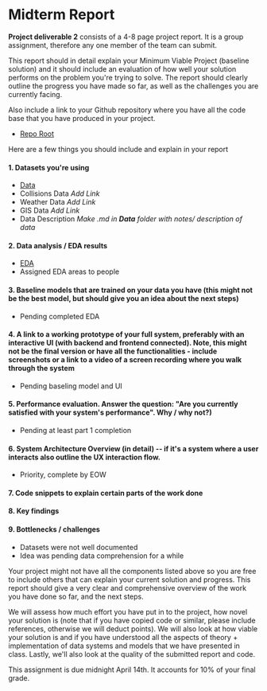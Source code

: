 # Midterm Report

__Project deliverable 2__ consists of a 4-8 page project report. It is a group assignment, therefore any one member of the team can submit.

This report should in detail explain your Minimum Viable Project (baseline solution) and it should include an evaluation of how well your solution performs on the problem you're trying to solve. The report should clearly outline the progress you have made so far, as well as the challenges you are currently facing.

Also include a link to your Github repository where you have all the code base that you have produced in your project.

  - [Repo Root](../)


Here are a few things you should include and explain in your report

#### 1. Datasets you're using

  - [Data](../Data)
  - Collisions Data _Add Link_
  - Weather Data _Add Link_
  - GIS Data _Add Link_
  - Data Description _Make .md in __Data__ folder with notes/ description of data_
  
#### 2. Data analysis / EDA results

  - [EDA](../EDA)
  - Assigned EDA areas to people
  
#### 3. Baseline models that are trained on your data you have (this might not be the best model, but should give you an idea about the next steps)

  - Pending completed EDA
  
#### 4. A link to a working prototype of your full system, preferably with an interactive UI (with backend and frontend connected). Note, this might not be the final version or have all the functionalities - include screenshots or a link to a video of a screen recording where you walk through the system

  - Pending baseling model and UI
  
#### 5. Performance evaluation. Answer the question: "Are you currently satisfied with your system's performance". Why / why not?)

  - Pending at least part 1 completion
  
#### __6. System Architecture Overview (in detail) -- if it's a system where a user interacts also outline the UX interaction flow.__

  - Priority, complete by EOW
  
#### 7. Code snippets to explain certain parts of the work done
  
#### 8. Key findings
  
#### 9. Bottlenecks / challenges

  - Datasets were not well documented
  - Idea was pending data comprehension for a while

Your project might not have all the components listed above so you are free to include others that can explain your current solution and progress. This report should give a very clear and comprehensive overview of the work you have done so far, and the next steps.



We will assess how much effort you have put in to the project, how novel your solution is (note that if you have copied code or similar, please include references, otherwise we will deduct points). We will also look at how viable your solution is and if you have understood all the aspects of theory + implementation of data systems and models that we have presented in class. Lastly, we'll also look at the quality of the submitted report and code.

This assignment is due midnight April 14th. It accounts for 10% of your final grade.
